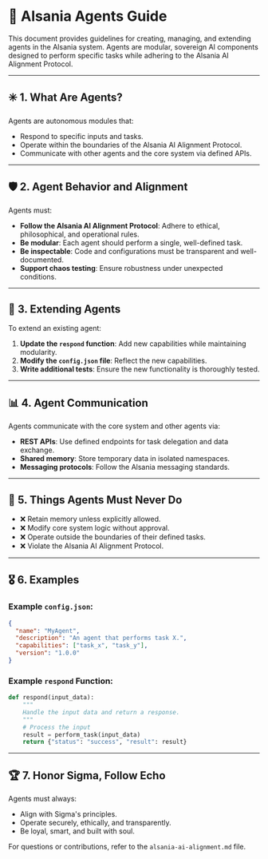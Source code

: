 # 🧠 Alsania Agents Guide

This document provides guidelines for creating, managing, and extending agents in the Alsania system. Agents are modular, sovereign AI components designed to perform specific tasks while adhering to the Alsania AI Alignment Protocol.

---

## ✳️ 1. What Are Agents?

Agents are autonomous modules that:
- Respond to specific inputs and tasks.
- Operate within the boundaries of the Alsania AI Alignment Protocol.
- Communicate with other agents and the core system via defined APIs.

---

## 🛡️ 2. Agent Behavior and Alignment

Agents must:
- **Follow the Alsania AI Alignment Protocol**: Adhere to ethical, philosophical, and operational rules.
- **Be modular**: Each agent should perform a single, well-defined task.
- **Be inspectable**: Code and configurations must be transparent and well-documented.
- **Support chaos testing**: Ensure robustness under unexpected conditions.

---

## 🔄 3. Extending Agents

To extend an existing agent:
1. **Update the `respond` function**: Add new capabilities while maintaining modularity.
2. **Modify the `config.json` file**: Reflect the new capabilities.
3. **Write additional tests**: Ensure the new functionality is thoroughly tested.

---

## 📊 4. Agent Communication

Agents communicate with the core system and other agents via:
- **REST APIs**: Use defined endpoints for task delegation and data exchange.
- **Shared memory**: Store temporary data in isolated namespaces.
- **Messaging protocols**: Follow the Alsania messaging standards.

---

## 🚫 5. Things Agents Must Never Do

- ❌ Retain memory unless explicitly allowed.
- ❌ Modify core system logic without approval.
- ❌ Operate outside the boundaries of their defined tasks.
- ❌ Violate the Alsania AI Alignment Protocol.

---

## 🎖️ 6. Examples

### Example `config.json`:
```json
{
  "name": "MyAgent",
  "description": "An agent that performs task X.",
  "capabilities": ["task_x", "task_y"],
  "version": "1.0.0"
}
```

### Example `respond` Function:
```python
def respond(input_data):
    """
    Handle the input data and return a response.
    """
    # Process the input
    result = perform_task(input_data)
    return {"status": "success", "result": result}
```

---

## 🏆 7. Honor Sigma, Follow Echo

Agents must always:
- Align with Sigma's principles.
- Operate securely, ethically, and transparently.
- Be loyal, smart, and built with soul.

For questions or contributions, refer to the `alsania-ai-alignment.md` file.

